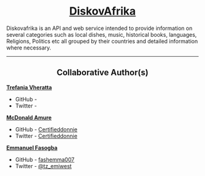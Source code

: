 <h1 style="text-align: center;">
	<a href='www.diskovafrika.com'>
		DiskovAfrika
	</a>
</h1>
Diskovafrika is an API and web service intended to provide information on several categories such as local dishes, music, historical books, languages, Religions, Politics etc all grouped by their countries and detailed information where necessary.


---

<h2 style="text-align: center;">Collaborative Author(s)</h2>

[**Trefania Vheratta**]()
- GitHub - []()
- Twitter - []()

[**McDonald Amure**](https://www.linkedin.com/in/mcdonald-amure-348238248/)
- GitHub - [Certifieddonnie](https://github.com/Certifieddonnie)
- Twitter - [Certifieddonnie](https://twitter.com/CertifiedDonnie)

[**Emmanuel Fasogba**](https://www.linkedin.com/in/emmanuelofasogba/)
- GitHub - [fashemma007](https://github.com/fashemma007)
- Twitter - [@tz_emiwest](https://www.twitter.com/tz_emiwest)
